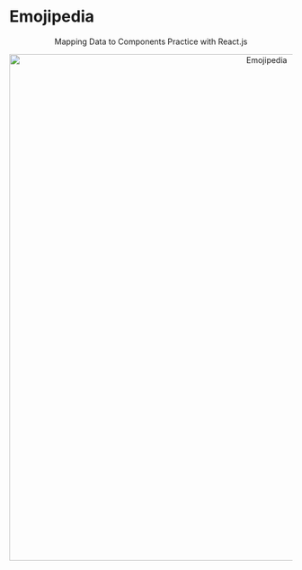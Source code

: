 # Emojipedia

<p align="center">
    Mapping Data to Components Practice with React.js
</p>


<p align="center">
    <img width="900" src="https://user-images.githubusercontent.com/109152045/191492755-b9d48a19-c407-47bf-973c-8da7a552b240.png" alt="Emojipedia">
</p>
